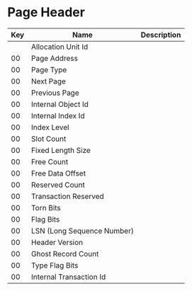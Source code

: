 <script setup>
  import MarkerKey from '../components/MarkerKey.vue'
</script>

# Page Header

|Key|Name|Description|
|---|----|-----------|
||Allocation Unit Id||
|<MarkerKey foreground="#D50000" background="#EDE7F6">00</MarkerKey>|Page Address
|<MarkerKey foreground="#C51162" background="#E3F2FD">00</MarkerKey>|Page Type||
|<MarkerKey foreground="#AA00FF" background="#EDE7F6">00</MarkerKey>|Next Page||
|<MarkerKey foreground="#6200EA" background="#EDE7F6">00</MarkerKey>|Previous Page||
|<MarkerKey foreground="#304FFE" background="#BBDEFB">00</MarkerKey>|Internal Object Id||
|<MarkerKey foreground="#2962FF" background="#BBDEFB">00</MarkerKey>|Internal Index Id||
|<MarkerKey foreground="#0277BD" background="#E3F2FD">00</MarkerKey>|Index Level||
|<MarkerKey foreground="#004D40" background="#E3F2FD">00</MarkerKey>|Slot Count||
|<MarkerKey foreground="#00C853" background="#E3F2FD">00</MarkerKey>|Fixed Length Size||
|<MarkerKey foreground="#1B5E20" background="#E3F2FD">00</MarkerKey>|Free Count||
|<MarkerKey foreground="#F9A825" background="#E3F2FD">00</MarkerKey>|Free Data Offset||
|<MarkerKey foreground="#827717" background="#E3F2FD">00</MarkerKey>|Reserved Count||
|<MarkerKey foreground="#FF6D00" background="#E3F2FD">00</MarkerKey>|Transaction Reserved||
|<MarkerKey foreground="#DD2C00" background="#E3F2FD">00</MarkerKey>|Torn Bits||
|<MarkerKey foreground="#212121" background="#E3F2FD">00</MarkerKey>|Flag Bits||
|<MarkerKey foreground="#263238" background="#E3F2FD">00</MarkerKey>|LSN (Long Sequence Number)||
|<MarkerKey foreground="#455A64" background="#E3F2FD">00</MarkerKey>|Header Version||
|<MarkerKey foreground="#546E7A" background="#E3F2FD">00</MarkerKey>|Ghost Record Count||
|<MarkerKey foreground="#546E7A" background="#E3F2FD">00</MarkerKey>|Type Flag Bits||
|<MarkerKey foreground="#6D4C41" background="#E3F2FD">00</MarkerKey>|Internal Transaction Id||